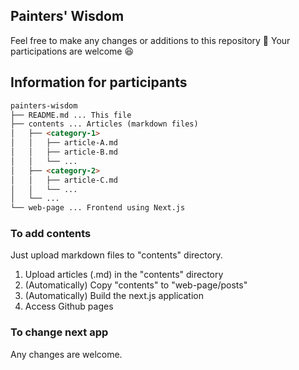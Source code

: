 ## Painters' Wisdom

Feel free to make any changes or additions to this repository :art:
Your participations are welcome :satisfied:


## Information for participants

```md
painters-wisdom
├── README.md ... This file
├── contents ... Articles (markdown files)
│   ├── <category-1>
│   │   ├── article-A.md
│   │   ├── article-B.md
│   │   └── ...
│   ├── <category-2>
│   │   ├── article-C.md
│   │   └── ...
│   └── ...
└── web-page ... Frontend using Next.js
```

### To add contents
Just upload markdown files to "contents" directory.

1. Upload articles (.md) in the "contents" directory
2. (Automatically) Copy "contents" to "web-page/posts"
3. (Automatically) Build the next.js application
4. Access Github pages

### To change next app
Any changes are welcome.
